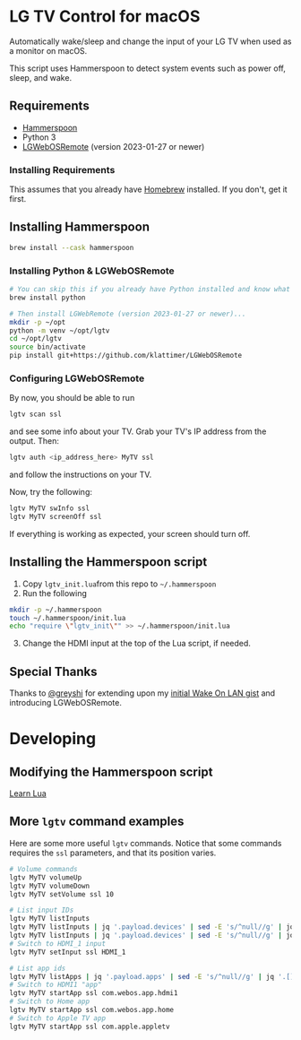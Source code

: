 # LG TV Control for macOS

Automatically wake/sleep and change the input of your LG TV when used as a monitor on macOS.

This script uses Hammerspoon to detect system events such as power off, sleep, and wake.

## Requirements

- [Hammerspoon](https://www.hammerspoon.org/)
- Python 3
- [LGWebOSRemote](https://github.com/klattimer/LGWebOSRemote) (version 2023-01-27 or newer)

### Installing Requirements

This assumes that you already have [Homebrew](https://brew.sh) installed. If you don't, get it first.

## Installing Hammerspoon

```sh
brew install --cask hammerspoon
```

### Installing Python & LGWebOSRemote

```sh
# You can skip this if you already have Python installed and know what you're doing.
brew install python

# Then install LGWebRemote (version 2023-01-27 or newer)...
mkdir -p ~/opt
python -m venv ~/opt/lgtv
cd ~/opt/lgtv
source bin/activate
pip install git+https://github.com/klattimer/LGWebOSRemote
```

### Configuring LGWebOSRemote

By now, you should be able to run

```sh
lgtv scan ssl
```

and see some info about your TV. Grab your TV's IP address from the output. Then:

```sh
lgtv auth <ip_address_here> MyTV ssl
```

and follow the instructions on your TV.

Now, try the following:

```sh
lgtv MyTV swInfo ssl
lgtv MyTV screenOff ssl
```
If everything is working as expected, your screen should turn off.

## Installing the Hammerspoon script

1. Copy `lgtv_init.lua`from this repo to `~/.hammerspoon`
2. Run the following

```sh
mkdir -p ~/.hammerspoon
touch ~/.hammerspoon/init.lua
echo "require \"lgtv_init\"" >> ~/.hammerspoon/init.lua
```

3. Change the HDMI input at the top of the Lua script, if needed.


## Special Thanks

Thanks to [@greyshi](https://github.com/greyshi) for extending upon my [initial Wake On LAN gist](https://gist.github.com/cmer/bd40d9da0055d257c5aab2e0143ee17b) and introducing LGWebOSRemote.


# Developing
## Modifying the Hammerspoon script

[Learn Lua](https://learnxinyminutes.com/docs/lua/)
## More `lgtv` command examples

Here are some more useful `lgtv` commands. Notice that some commands requires the `ssl` parameters, and that its position varies. 
```sh
# Volume commands
lgtv MyTV volumeUp
lgtv MyTV volumeDown
lgtv MyTV setVolume ssl 10

# List input IDs
lgtv MyTV listInputs
lgtv MyTV listInputs | jq '.payload.devices' | sed -E 's/^null//g' | jq '.[]'
lgtv MyTV listInputs | jq '.payload.devices' | sed -E 's/^null//g' | jq '.[] | .id'
# Switch to HDMI_1 input
lgtv MyTV setInput ssl HDMI_1

# List app ids
lgtv MyTV listApps | jq '.payload.apps' | sed -E 's/^null//g' | jq '.[] | .id'
# Switch to HDMI1 "app"
lgtv MyTV startApp ssl com.webos.app.hdmi1
# Switch to Home app
lgtv MyTV startApp ssl com.webos.app.home
# Switch to Apple TV app
lgtv MyTV startApp ssl com.apple.appletv
```

